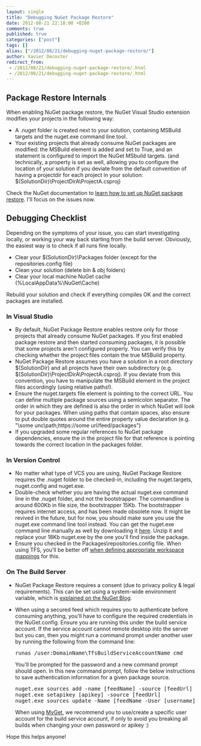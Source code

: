 ```yaml
---
layout: single
title: "Debugging NuGet Package Restore"
date: 2012-08-21 22:18:00 +0200
comments: true
published: true
categories: ["post"]
tags: []
alias: ["/2012/08/21/debugging-nuget-package-restore/"]
author: Xavier Decoster
redirect_from:
 - /2012/08/21/debugging-nuget-package-restore/.html
 - /2012/08/21/debugging-nuget-package-restore/.html
---
```

<h2>Package Restore Internals</h2>

<p>When enabling NuGet package restore, the NuGet Visual Studio extension modifies your projects in the following way:</p>

<ul>
<li>A .nuget folder is created next to your solution, containing MSBuild targets and the nuget.exe command line tool.</li>
<li>Your existing projects that already consume NuGet packages are modified: the <restorePackages> MSBuild element is added and set to True, and an <import> statement is configured to import the NuGet MSbuild targets. (and technically, a <solutionDir> property is set as well, allowing you to configure the location of your solution if you deviate from the default convention of having a projectdir for each project in your solution: $(SolutionDir)\ProjectDirA\ProjectA.csproj)</li>
</ul>

<p>Check the NuGet documentation to <a href="http://docs.nuget.org/docs/workflows/using-nuget-without-committing-packages" target="_blank">learn how to set up NuGet package restore</a>. I'll focus on the issues now.</p>

<h2>Debugging Checklist</h2>

<p>Depending on the symptoms of your issue, you can start investigating locally, or working your way back starting from the build server. Obviously, the easiest way is to check if all runs fine locally.</p>

<ul>
<li>Clear your $(SolutionDir)\Packages folder (except for the repositories.config file)</li>
<li>Clean your solution (delete bin &amp; obj folders)</li>
<li>Clear your local machine NuGet cache (%LocalAppData%\NuGet\Cache)</li>
</ul>

<p>Rebuild your solution and check if everything compiles OK and the correct packages are installed.</p>

<h3>In Visual Studio</h3>

<ul>
<li>By default, NuGet Package Restore enables restore only for those projects that already consume NuGet packages. If you first enabled package restore and then started consuming packages, it is possible that some projects aren't configured properly. You can verify this by checking whether the project files contain the <restorePackages>true</restorePackages> MSBuild property.</li>
<li>NuGet Package Restore assumes you have a solution in a root directory $(SolutionDir) and all projects have their own subdirectory (e.g. $(SolutionDir)\ProjectDirA\ProjectA.csproj). If you deviate from this convention, you have to manipulate the <solutionDir> MSBuild element in the project files accordingly (using relative paths!).</li>
<li>Ensure the nuget.targets file <packageSources> element is pointing to the correct URL. You can define multiple package sources using a semicolon separator. The order in which they are defined is also the order in which NuGet will look for your packages. When using paths that contain spaces, also ensure to put double quotes around the entire property value declaration (e.g. <packageSources>"\some unc\path;https://some url/feed/packages"</packageSources>)</li>
<li>If you upgraded some regular references to NuGet package dependencies, ensure the <hintpath> in the project file for that reference is pointing towards the correct location in the packages folder.</li>
</ul>

<h3>In Version Control</h3>

<ul>
<li>No matter what type of VCS you are using, NuGet Package Restore requires the .nuget folder to be checked-in, including the nuget.targets, nuget.config and nuget.exe.</li>
<li>Double-check whether you are having the actual nuget.exe command line in the .nuget folder, and not the bootstrapper. The commandline is around 600Kb in file size, the bootstrapper 15Kb. The bootstrapper requires internet access, and has been made obsolete now. It might be revived in the future, but for now, you should make sure you use the nuget.exe command line tool instead. You can get the nuget.exe command line manually as well by downloading it <a href="http://nuget.org/api/v2/package/NuGet.CommandLine/2.0.0" target="_blank">here</a>. Unzip it and replace your 18Kb nuget.exe by the one you'll find inside the package.</li>
<li>Ensure you checked in the Packages\repositories.config file. When using TFS, you'll be better off <a href="/post/2011/10/17/Tell-TFS-not-to-add-NuGet-packages-to-source-control.aspx" target="_blank">when defining appropriate workspace mappings</a> for this.</li>
</ul>

<h3>On The Build Server</h3>

<ul>
<li>NuGet Package Restore requires a consent (due to privacy policy &amp; legal requirements). This can be set using a system-wide environment variable, which is <a href="http://blog.nuget.org/20120518/package-restore-and-consent.html" target="_blank">explained on the NuGet Blog</a>.</li>
<li><p>When using a secured feed which requires you to authenticate before consuming anything, you'll have to configure the required credentials in the NuGet.config. Ensure you are running this under the build service account. If the service account cannot remote desktop into the server but you can, then you might run a command prompt under another user by running the following from the command line:
<pre>runas /user:DomainName\TfsBuildServiceAccountName cmd
</pre> You'll be prompted for the password and a new command prompt should open. In this new command prompt, follow the below instructions to save authentication information for a given package source. </p>

<p><pre class="brush: plain; gutter: true; first-line: 1; tab-size: 2;  toolbar: true;">nuget.exe sources add -name [feedName] -source [feedUrl]
nuget.exe setapikey [apikey] -source [feedUrl]
nuget.exe sources update -Name [feedName -User [username] -pass [password]
</pre> When using <a href="http://www.myget.org" target="_blank">MyGet</a>, we recommend you to use/create a specific user account for the build service account, if only to avoid you breaking all builds when changing your own password or apikey :)</p></li>
</ul>

<p>Hope this helps anyone!</p>
